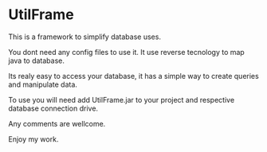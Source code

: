 UtilFrame
=========
This is a framework to simplify database uses.

You dont need any config files to use it.
It use reverse tecnology to map java to database.

Its realy easy to access your database, it has a simple way to create queries and manipulate data.

To use you will need add UtilFrame.jar to your project and respective database connection drive.

Any comments are wellcome.

Enjoy my work.
